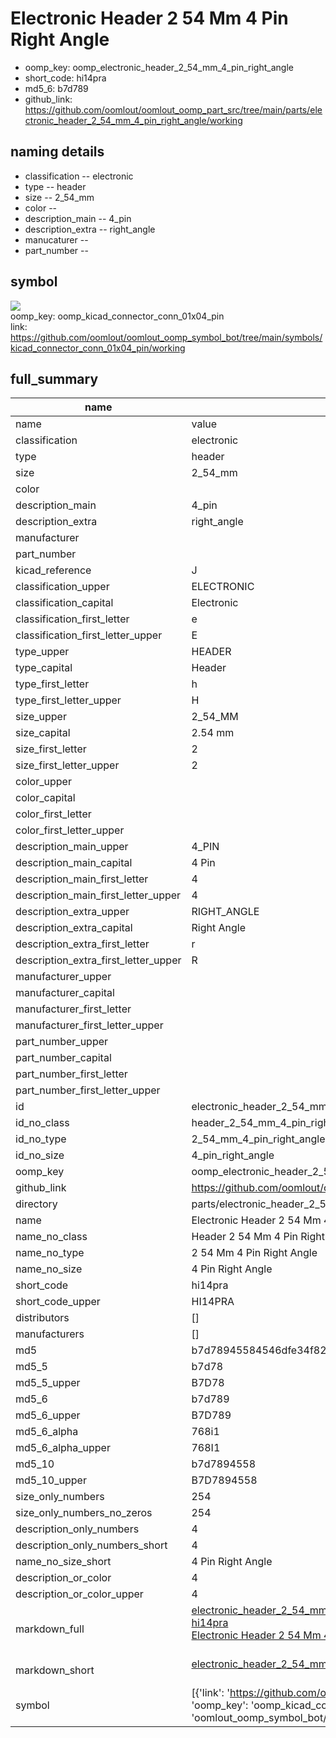 # Electronic Header 2 54 Mm 4 Pin Right Angle

  
* oomp_key: oomp_electronic_header_2_54_mm_4_pin_right_angle 
* short_code: hi14pra
* md5_6: b7d789  
* github_link: https://github.com/oomlout/oomlout_oomp_part_src/tree/main/parts/electronic_header_2_54_mm_4_pin_right_angle/working  
## naming details
* classification -- electronic
* type -- header
* size -- 2_54_mm
* color -- 
* description_main -- 4_pin
* description_extra -- right_angle
* manucaturer -- 
* part_number -- 



## symbol

![](symbol/{index}/working/working_600.png)  
oomp_key: oomp_kicad_connector_conn_01x04_pin  
link: https://github.com/oomlout/oomlout_oomp_symbol_bot/tree/main/symbols/kicad_connector_conn_01x04_pin/working  


## full_summary
| name | value | 
| --- | --- | 
| name | value | 
| classification | electronic | 
| type | header | 
| size | 2_54_mm | 
| color |  | 
| description_main | 4_pin | 
| description_extra | right_angle | 
| manufacturer |  | 
| part_number |  | 
| kicad_reference | J | 
| classification_upper | ELECTRONIC | 
| classification_capital | Electronic | 
| classification_first_letter | e | 
| classification_first_letter_upper | E | 
| type_upper | HEADER | 
| type_capital | Header | 
| type_first_letter | h | 
| type_first_letter_upper | H | 
| size_upper | 2_54_MM | 
| size_capital | 2.54 mm | 
| size_first_letter | 2 | 
| size_first_letter_upper | 2 | 
| color_upper |  | 
| color_capital |  | 
| color_first_letter |  | 
| color_first_letter_upper |  | 
| description_main_upper | 4_PIN | 
| description_main_capital | 4 Pin | 
| description_main_first_letter | 4 | 
| description_main_first_letter_upper | 4 | 
| description_extra_upper | RIGHT_ANGLE | 
| description_extra_capital | Right Angle | 
| description_extra_first_letter | r | 
| description_extra_first_letter_upper | R | 
| manufacturer_upper |  | 
| manufacturer_capital |  | 
| manufacturer_first_letter |  | 
| manufacturer_first_letter_upper |  | 
| part_number_upper |  | 
| part_number_capital |  | 
| part_number_first_letter |  | 
| part_number_first_letter_upper |  | 
| id | electronic_header_2_54_mm_4_pin_right_angle | 
| id_no_class | header_2_54_mm_4_pin_right_angle | 
| id_no_type | 2_54_mm_4_pin_right_angle | 
| id_no_size | 4_pin_right_angle | 
| oomp_key | oomp_electronic_header_2_54_mm_4_pin_right_angle | 
| github_link | https://github.com/oomlout/oomlout_oomp_part_src/tree/main/parts/electronic_header_2_54_mm_4_pin_right_angle/working | 
| directory | parts/electronic_header_2_54_mm_4_pin_right_angle | 
| name | Electronic Header 2 54 Mm 4 Pin Right Angle | 
| name_no_class | Header 2 54 Mm 4 Pin Right Angle | 
| name_no_type | 2 54 Mm 4 Pin Right Angle | 
| name_no_size | 4 Pin Right Angle | 
| short_code | hi14pra | 
| short_code_upper | HI14PRA | 
| distributors | [] | 
| manufacturers | [] | 
| md5 | b7d78945584546dfe34f82c917a34d5c | 
| md5_5 | b7d78 | 
| md5_5_upper | B7D78 | 
| md5_6 | b7d789 | 
| md5_6_upper | B7D789 | 
| md5_6_alpha | 768i1 | 
| md5_6_alpha_upper | 768I1 | 
| md5_10 | b7d7894558 | 
| md5_10_upper | B7D7894558 | 
| size_only_numbers | 254 | 
| size_only_numbers_no_zeros | 254 | 
| description_only_numbers | 4 | 
| description_only_numbers_short | 4 | 
| name_no_size_short | 4 Pin Right Angle | 
| description_or_color | 4 | 
| description_or_color_upper | 4 | 
| markdown_full | [electronic_header_2_54_mm_4_pin_right_angle](https://github.com/oomlout/oomlout_oomp_part_src/tree/main/parts/electronic_header_2_54_mm_4_pin_right_angle/working)<br>[hi14pra](https://github.com/oomlout/oomlout_oomp_part_src/tree/main/parts/electronic_header_2_54_mm_4_pin_right_angle/working)<br>[Electronic Header 2 54 Mm 4 Pin Right Angle](https://github.com/oomlout/oomlout_oomp_part_src/tree/main/parts/electronic_header_2_54_mm_4_pin_right_angle/working)<br><br> | 
| markdown_short | [electronic_header_2_54_mm_4_pin_right_angle](https://github.com/oomlout/oomlout_oomp_part_src/tree/main/parts/electronic_header_2_54_mm_4_pin_right_angle/working)<br><br> | 
| symbol | [{'link': 'https://github.com/oomlout/oomlout_oomp_symbol_bot/tree/main/symbols/kicad_connector_conn_01x04_pin', 'oomp_key': 'oomp_kicad_connector_conn_01x04_pin', 'directory': 'oomlout_oomp_symbol_bot/symbols/kicad_connector_conn_01x04_pin//working/working.kicad_sym', 'index': 0}] | 
